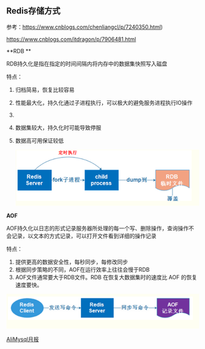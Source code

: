 ## Redis存储方式

参考：<https://www.cnblogs.com/chenliangcl/p/7240350.html>)

<https://www.cnblogs.com/itdragon/p/7906481.html>

**RDB **

RDB持久化是指在指定的时间间隔内将内存中的数据集快照写入磁盘

特点：

1. 归档简易，恢复比较容易

2. 性能最大化，持久化通过子进程执行，可以极大的避免服务进程执行IO操作

3.   

4. 数据集较大，持久化时可能导致停服

5. 数据高可用保证较低

   ![img](image\388326-20170726161552843-904424952.png)

**AOF**

AOF持久化以日志的形式记录服务器所处理的每一个写、删除操作，查询操作不会记录，以文本的方式记录，可以打开文件看到详细的操作记录

特点：

1. 提供更高的数据安全性，每秒同步，每修改同步
2. 根据同步策略的不同，AOF在运行效率上往往会慢于RDB
3. AOF文件通常要大于RDB文件。RDB 在恢复大数据集时的速度比 AOF 的恢复速度要快。

![img](image\388326-20170726161604968-371688235.png)

[AliMysql月报](<http://mysql.taobao.org/monthly/>)

